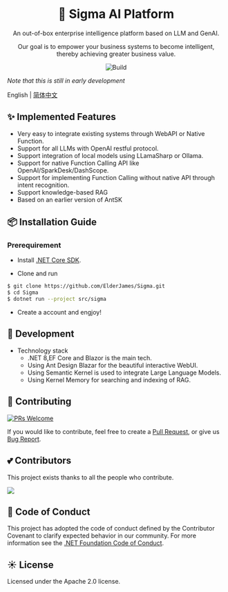 <h1 align="center">🤖 Sigma AI Platform</h1>

<div align="center">

An out-of-box enterprise intelligence platform based on LLM and GenAI.

Our goal is to empower your business systems to become intelligent, thereby achieving greater business value.

![Build](https://img.shields.io/github/actions/workflow/status/ElderJames/Sigma/dotnet.yml?style=flat-square)

</div>

*Note that this is still in early development*

English | [简体中文](README-zh_CN.md)

## ✨ Implemented Features

- Very easy to integrate existing systems through WebAPI or Native Function.
- Support for all LLMs with OpenAI restful protocol.
- Support integration of local models using LLamaSharp or Ollama.
- Support for native Function Calling API like OpenAI/SparkDesk/DashScope.
- Support for implementing Function Calling without native API through intent recognition.
- Support knowledge-based RAG
- Based on an earlier version of AntSK

## 📦 Installation Guide

### Prerequirement

- Install [.NET Core SDK](https://dotnet.microsoft.com/download/dotnet-core/8.0?WT.mc_id=DT-MVP-5003987).

- Clone and run

```bash
$ git clone https://github.com/ElderJames/Sigma.git
$ cd Sigma
$ dotnet run --project src/sigma
```

- Create a account and engjoy!

## 🔨 Development

- Technology stack
  - .NET 8,EF Core and Blazor is the main tech.
  - Using Ant Design Blazar for the beautiful interactive WebUI.
  - Using Semantic Kernel is used to integrate Large Language Models.
  - Using Kernel Memory for searching and indexing of RAG.

## 🤝 Contributing

[![PRs Welcome](https://img.shields.io/badge/PRs-welcome-brightgreen.svg?style=flat-square)](https://github.com/ElderJames/Sigma/pulls)

If you would like to contribute, feel free to create a [Pull Request](https://github.com/ElderJames/Sigma/pulls), or give us [Bug Report](https://github.com/ElderJames/Sigma/issues/new).


## 💕 Contributors

This project exists thanks to all the people who contribute.

<a href="https://github.com/ElderJames/Sigma/graphs/contributors">
  <img src="https://contrib.rocks/image?repo=ElderJames/Sigma&max=1000&columns=15&anon=1" />
</a>

## 🚨 Code of Conduct

This project has adopted the code of conduct defined by the Contributor Covenant to clarify expected behavior in our community.
For more information see the [.NET Foundation Code of Conduct](https://dotnetfoundation.org/code-of-conduct).

## ☀️ License

Licensed under the Apache 2.0 license.